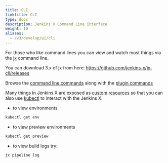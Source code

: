 ```yaml
---
title: CLI
linktitle: CLI
type: docs
description: Jenkins X Command Line Interface
weight: 10
aliases:
  - /v3/develop/ui/cli
---
```


For those who like command lines you can view and watch most things via the [jx](/v3/guides/jx3/) command line.

You can download 3.x of jx from here: https://github.com/jenkins-x/jx-cli/releases

Browse the [command line commands](https://github.com/jenkins-x/jx-cli/blob/master/docs/cmd/jx.md) along with the [plugin commands](https://github.com/jenkins-x/jx-cli#plugins) 

Many things in Jenkins X are exposed as [custom resources](https://kubernetes.io/docs/concepts/extend-kubernetes/api-extension/custom-resources/) so that you can also use [kubectl](https://kubernetes.io/docs/tasks/tools/install-kubectl/) to interact with the Jenkins X.

* to view environments

```bash
kubectl get env
```

* to view preview environments

```bash
kubectl get preview
```

* to view build logs try:

``` bash
jx pipeline log
```
